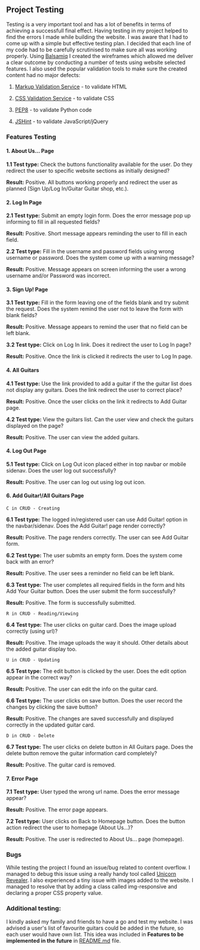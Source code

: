 ## Project Testing

Testing is a very important tool and has a lot of benefits in terms of achieving a successfull final effect. 
Having testing in my project helped to find the errors I made while building the website. 
I was aware that I had to come up with a simple but effective testing plan. I decided that each line of 
my code had to be carefully scrutinised to make sure all was working properly. 
Using [Balsamiq](https://balsamiq.com/) I created the wireframes which allowed me deliver a clear outcome by conducting 
a number of tests using website selected features. I also used the popular validation tools to make 
sure the created content had no major defects: 

1. [Markup Validation Service](https://validator.w3.org/) - to validate HTML

2. [CSS Validation Service](https://jigsaw.w3.org/css-validator/) - to validate CSS

3. [PEP8](http://pep8online.com/) - to validate Python code

4. [JSHint](https://jshint.com/) - to validate JavaScript/jQuery


### Features Testing

#### 1. About Us... Page

**1.1 Test type:** Check the buttons functionality available for the user.
        Do they redirect the user to specific website sections as initially designed?

**Result:** Positive. All buttons working properly and redirect the user as 
            planned (Sign Up/Log In/Guitar Guitar shop, etc.).


#### 2. Log In Page

**2.1 Test type:** Submit an empty login form. Does the error message pop up 
        informing to fill in all requested fields?

**Result:** Positive. Short message appears reminding the user to fill in
            each field. 

**2.2 Test type:** Fill in the username and password fields using wrong username
        or password. Does the system come up with a warning message?

**Result:** Positive. Message appears on screen informing the user a wrong username 
            and/or Password was incorrect. 


#### 3. Sign Up! Page

**3.1 Test type:** Fill in the form leaving one of the fields blank and try submit the request.
        Does the system remind the user not to leave the form with blank fields?
    
**Result:** Positive. Message appears to remind the user that no field can be left blank.

**3.2 Test type:** Click on Log In link. Does it redirect the user to Log In page?

**Result:** Positive. Once the link is clicked it redirects the user to Log In page. 


#### 4. All Guitars

**4.1 Test type:** Use the link provided to add a guitar if the the guitar list does not 
        display any guitars. Does the link redirect the user to correct place?

**Result:** Positive. Once the user clicks on the link it redirects to Add Guitar page. 

**4.2 Test type:** View the guitars list. Can the user view and check the guitars displayed on
        the page?
    
**Result:** Positive. The user can view the added guitars. 


#### 4. Log Out Page

**5.1 Test type:** Click on Log Out icon placed either in top navbar or mobile sidenav. Does the user
    log out successfully?

**Result:** Positive. The user can log out using log out icon. 


#### 6. Add Guitar!/All Guitars Page

`C in CRUD - Creating`

**6.1 Test type:** The logged in/registered user can use Add Guitar! option in the navbar/sidenav.
    Does the Add Guitar! page render correctly? 

**Result:** Positive. The page renders correctly. The user can see Add Guitar form.

**6.2 Test type:** The user submits an empty form. Does the system come back with an error?

**Result:** Positive. The user sees a reminder no field can be left blank. 

**6.3 Test type:** The user completes all required fields in the form and hits Add Your Guitar button.
        Does the user submit the form successfully?

**Result:** Positive. The form is successfully submitted. 


`R in CRUD - Reading/Viewing`

**6.4 Test type:** The user clicks on guitar card. Does the image upload correctly (using url)?

**Result:** Positive. The image uploads the way it should. Other details about the added guitar display too.


`U in CRUD - Updating`

**6.5 Test type:** The edit button is clicked by the user. Does the edit option appear in the correct way?

**Result:** Positive. The user can edit the info on the guitar card. 

**6.6 Test type:** The user clicks on save button. Does the user record the changes by clicking the save button?

**Result:** Positive. The changes are saved successfully and displayed correctly in the updated guitar card. 


`D in CRUD - Delete`

**6.7 Test type:** The user clicks on delete button in All Guitars page. Does the delete button remove the guitar
    information card completely?
    
**Result:** Positive. The guitar card is removed. 


#### 7. Error Page

**7.1 Test type:** User typed the wrong url name. Does the error message appear?

**Result:** Positive. The error page appears.

**7.2 Test type:** User clicks on Back to Homepage button. Does the button action redirect the user to homepage (About Us...)?

**Result:** Positive. The user is redirected to About Us... page (homepage).

### Bugs 

While testing the project I found an issue/bug related to content overflow. I managed to debug this issue using 
a really handy tool called [Unicorn Revealer](https://chrome.google.com/webstore/detail/unicorn-revealer/lmlkphhdlngaicolpmaakfmhplagoaln?hl=en-GB).
I also experienced a tiny issue with images added to the website. I managed to resolve that by adding a class called img-responsive and declaring a proper
CSS property value.

### Additional testing: 

I kindly asked my family and friends to have a go and test my website. I was advised a user's list of favourite guitars could be added in the future, so each 
user would have own list. This idea was included in **Features to be implemented in the future** in [README.md](https://github.com/KrisK1978/buzzing-strings/blob/master/README.md) file.  
